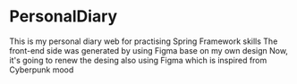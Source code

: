 # PersonalDiary
This is my personal diary web for practising Spring Framework skills
The front-end side was generated by using Figma base on my own design
Now, it's going to renew the desing also using Figma which is inspired from Cyberpunk mood
